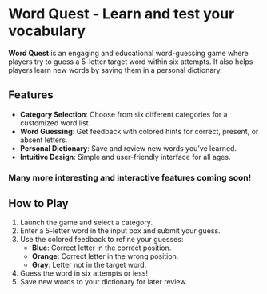 # Word Quest - Learn and test your vocabulary

**Word Quest** is an engaging and educational word-guessing game where players try to guess a 5-letter target word within six attempts. It also helps players learn new words by saving them in a personal dictionary.

## Features
- **Category Selection**: Choose from six different categories for a customized word list.
- **Word Guessing**: Get feedback with colored hints for correct, present, or absent letters.
- **Personal Dictionary**: Save and review new words you’ve learned.
- **Intuitive Design**: Simple and user-friendly interface for all ages.
### Many more interesting and interactive features coming soon!

## How to Play
1. Launch the game and select a category.
2. Enter a 5-letter word in the input box and submit your guess.
3. Use the colored feedback to refine your guesses:
   - **Blue**: Correct letter in the correct position.
   - **Orange**: Correct letter in the wrong position.
   - **Gray**: Letter not in the target word.
4. Guess the word in six attempts or less!
5. Save new words to your dictionary for later review.
